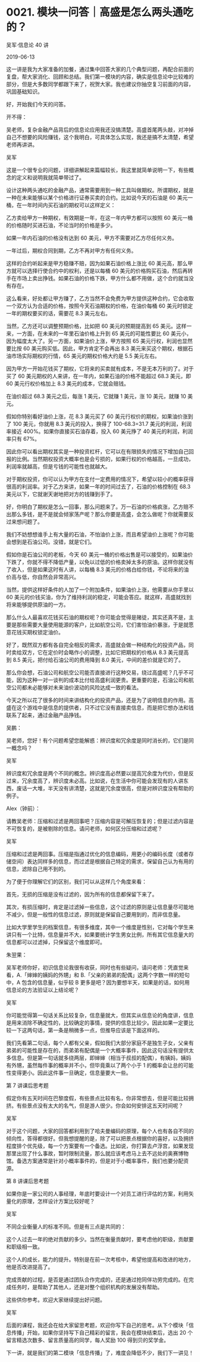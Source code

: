 # 0021. 模块一问答｜高盛是怎么两头通吃的？

吴军·信息论 40 讲

2019-06-13

这一讲是我为大家准备的加餐，通过集中回答大家的几个典型问题，再配合前面的复盘，帮大家消化、回顾和总结。我们第一模块的内容，确实是信息论中比较难的部分，但是大多数同学都跟下来了，祝贺大家。我也建议你抽空复习前面的内容，巩固基础知识。

好，开始我们今天的问答。

开不得：

吴老师，复杂金融产品背后的信息论应用我还没搞清楚。高盛首尾两头敲，对冲掉自己不想要的风险赚钱，这个我明白，可具体怎么实现，我还是搞不太清楚，希望老师再讲讲。

吴军

这是一个很专业的问题，详细讲解起来篇幅较长，我这里就简单说明一下，有些概念的定义和说明我就简单带过了。

设计这种两头通吃的金融产品，通常需要用到一种工具叫做期权。所谓期权，就是一种在未来能够以某个价格进行证券买卖的合约。比如说今天的石油是 60 美元一桶，在一年时间内买石油的期权可以这样定义：

乙方卖给甲方一种期权，有效期是一年，在这一年内甲方都可以按照 60 美元一桶的价格随时买进石油，不论当时的价格是多少。

如果一年内石油的价格没有达到 60 美元，甲方不需要对乙方尽任何义务。

一年过后，期权合同到期，乙方不再对甲方有任何义务。

这样的合约听起来是甲方稳赚不赔，因为如果石油价格上涨比 60 美元高，那么甲方就可以选择行使合约中的权利，还是以每桶 60 美元的价格购买石油，然后再转手在市场上卖出挣钱。如果石油的价格下跌，甲方什么都不用做，这个合约就当没有存在。

这么看来，好处都让甲方赚了，乙方当然不会免费为甲方提供这种合约，它会收取一个双方认为合适的价格，按照今天石油期权的价格，在油价每桶 60 美元时锁定一年的期权要买的话，需要花 8.3 美元左右。

当然，乙方还可以调整预期价格，比如把 60 美元的预期提高到 65 美元。这样一来，一方面，在未来的一年里石油价格上升到 65 美元的可能性要比 60 美元小，因为幅度太大了。另一方面，如果油价上涨，甲方按照 65 美元行权，利润也显然要比按 60 美元购买低。因此，甲方肯定不会再出 8.3 美元来买这个期权，根据石油市场实际期权的行情，65 美元的期权价格大约是 5.5 美元左右。

因为甲方一开始花钱买了期权，它将来的买卖就有成本，不是无本万利的了。对于买了 60 美元期权的人来讲，在一年内，如果石油的价格不能超过 68.3 美元，即 60 美元行权价格加上 8.3 美元的成本，它就会赔钱。

在油价超过 68.3 美元之后，每涨 1 美元，它就赚 1 美元，涨 10 美元，就赚 10 美元。

假如你特别看好油价上涨，花 8.3 美元买了 60 美元行权价的期权，如果油价涨到了 100 美元，你就用 8.3 美元的投入，换得了 100-68.3=31.7 美元的利润，利润率接近 400%。如果你直接买石油存着，投入 60 美元挣了 40 美元的利润，利润率只有 67%。

因此你可以看出期权其实是一种投资杠杆，它可以在有限损失的情况下增加自己回报的比例。当然期权投资大概率也是会亏损的，如果行权的价格越高，一旦成功，利润率就越高，但是亏钱的可能性也就越大。

对于期权投资，你可以认为甲方在支付一定费用的情况下，希望以较小的概率获得很高的利润率。对于乙方来讲，如果一年的时间过去了，石油的价格控制在 68.3 美元以下，它就谢天谢地把对方的钱赚到手了。

好，你明白了期权是怎么一回事，那么问题来了。万一石油的价格疯涨，乙方赔不出那么多钱，是不是就会倾家荡产呢？那么你要是高盛，会怎么做呢？你就需要反过来想问题了。

我们不妨想想谁手上有大量的石油，不怕油价上涨，而且希望油价上涨呢？你可能会想到是石油公司。没错，就是它们。

假如你是石油公司的老板，今天 60 美元一桶的价格出售是可以接受的，如果油价下跌了，你就不得不降低产量，以免以过低的价格卖掉太多的原油。这样你就没有了收入，但是如果这时有人讲，以每桶 8.3 美元的价格白给你钱，不论将来的油价高与低，你自然会非常高兴。

当然，提供这样好条件的人加了一个附加条件，如果油价上涨，他需要从你手里以 60 美元的价钱买油，你为了维持利润的稳定，可能会答应。就这样，高盛就找到将来能够提供原油的一方。

那么什么人最喜欢花钱买石油的期权呢？你可能会觉得是赌徒，其实还真不是，主要是那些需要大量使用能源的客户，比如航空公司，它们害怕油价暴涨，于是就愿意花钱买期权锁定油价。

好了，既然双方都有各自完全相反的需求，高盛就会做一种结构化的投资产品，同时卖给双方，它在定价时会略作小的调整，比如它把期权的价格从 8.3 美元提高到 8.5 美元，把付给石油公司的费用降到 8.0 美元，中间的差价就是它的了。

那么你会想，石油公司和航空公司能否直接进行这种交易，绕过高盛呢？几乎不可能，因为这种一对一谈判的成本比付给高盛利润更贵。更重要的是，石油公司和航空公司都未必能够对未来油价波动的风险达成一致的看法。

今天之所以花了很多的时间来讲结构化的投资产品，还是为了说明信息的作用。高盛在这个游戏中是信息的提供者，只不过它没有直接卖信息，而是把它想办法和钱联系了起来，通过金融产品挣钱。

吴鹏：

吴老师，您好！有个问题希望您能解惑：辨识度和冗余度是同时消长的，它们是同一概念吗？

吴军

辨识度和冗余度是两个不同的概念。辨识度高必然要以提高冗余度为代价，但是反过来，冗余度高了，辨识度未必高。比如说，在生活中你可能会发现有的人讲东西，废话一大堆，半天没有讲清楚，这就是冗余度很高，但是对辨识度没有帮助的例子。

Alex（钟前）：

请教吴老师：压缩和过滤是两回事吧？压缩内容是可解压恢复的；但是过滤内容是不可恢复的，是被剔除的信息。请问老师，如何区分压缩和过滤呢？

吴军

压缩和过滤是两回事。压缩是指通过优化的信息编码，用更小的编码长度（或者存储空间）表达同样多的信息，而过滤是根据自己特定的需求，保留自己认为有用的信息，滤除自己用不到的。

为了便于你理解它们的区别，我们可以从这样几个角度来看：

首先，无损的压缩是没有过滤的，因为所有的信息都保留下来了。

其次，有损压缩时，肯定是过滤掉一些信息，这个过滤的原则是让信息量尽可能地不减少。但是一般性的信息过滤，原则就是保留自己要用到的，而非信息量。

比如大学里学生的档案信息，有很多维度，其中一个维度是性别，它对每个学生来讲只有一个比特，信息量并不大，如果要统计学生男女比例，所有其它信息量大的信息都可以过滤掉，只保留这个维度即可。

朱翌果：

吴军老师你好，初识信息论我很有收获，同时也有些疑问，请问老师：凭直觉来看，A.「婶婶的姨妈的外甥」和 B.「父亲的弟弟的配偶」这两个字数一样的短句中，A 包含的信息量，似乎较 B 更多是吧？因为要想半天，如果是的话，如何用信息论的方法验证以上结论呢？

吴军

你可能觉得第一句话关系比较复杂，信息量就大，但其实从信息论的角度讲，信息是用来消除不确定性的，比较确定的事情，提供的信息比较少。因此如果一定要比较一下这两句话，第一条是稍微多一点，但推导应该是下面这样的。

我们先看第二句话，每个人都有父亲，假如我们大部分家庭不是独生子女，父亲有弟弟的可能性是存在的，而弟弟有配偶是一个大概率事件，因此这句话没有提供太多信息。但是第一句话就多绕两层，即婶婶（相当于叔叔的配偶），有姨妈，姨妈有外甥，虽然每件事的概率并不小，但毕竟乘以了两个小于 1 的概率会让总的可能性变得更小。因此这件事一旦确定，信息量要大一些。

第 7 讲课后思考题

假定你有五天时间在巴黎度假，有些景点比较有名，你非常想去，但是可能比较拥挤。有些景点没有太大的名气，但是游人很少。你会如何安排这五天时间呢？

吴军

对于这个问题，大家的回答都利用到了哈夫曼编码的原理，每个人也有各自不同的倾向性，答得都很好。但我想提醒的是，除了可以把景点根据你的喜好，以及拥挤程度排个优先级，每一个方案要有一个备选。比如说，你打算去卢浮宫，如果发现那里出现了什么事故，暂时限制流量，那么就应该考虑马上去不远处的奥赛博物馆。备选方案通常是针对小概率事件的，但是对于小概率事件，我们也要分配资源。

第 8 讲课后思考题

如果你是一家公司的人事经理，年底时要设计一个对员工进行评估的方案，利用矢量化的原理，怎样设计方案比较好呢？

吴军

不同企业衡量人的标准不同。但是有三点是共同的：

这个人过去一年的绝对贡献的多少。当然在衡量贡献时，要考虑他的职级，贡献要和职级相一致。

这个人的成长，能力的提升。特别是在前一次考核中，希望他提高和改进的地方，他是否改进提高了。

完成贡献的过程，是否是通过团队合作完成的，还是通过抢同伴功劳完成的。在完成任务时，是帮助了其他人，还是对整个组织机构的发展没有帮助。

这些供你参考。欢迎大家继续提出好问题。

吴军

后面的课程，我还会在给大家留思考题，欢迎你写下自己的思考。从下个模块「信息传播」开始，如果你坚持写下自己精彩的留言，我会在模块结束后，选出 20 个留言精选次数多、留言质量高的同学，每人奖励 100 得到贝的奖学金。

下一讲，就是我们的第二模块「信息传播」了，难度会降低不少，我们下一讲见！